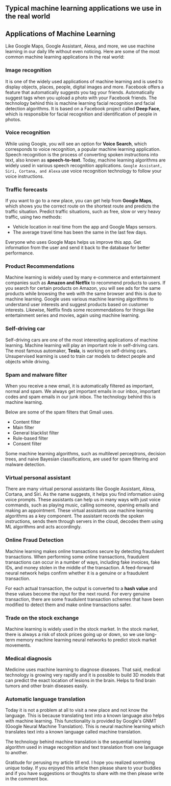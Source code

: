 ## Typical machine learning applications we use in the real world

## Applications of Machine Learning

Like Google Maps, Google Assistant, Alexa, and more, we use machine learning in our daily life without even noticing. Here are some of the most common machine learning applications in the real world:

### Image recognition

It is one of the widely used applications of machine learning and is used to display objects, places, people, digital images and more. Facebook offers a feature that automatically suggests you tag your friends. Automatically suggest tags when you upload a photo with your Facebook friends. The technology behind this is machine learning facial recognition and facial detection algorithms. It is based on a Facebook project called **Deep Face**, which is responsible for facial recognition and identification of people in photos. 

### Voice recognition

While using Google, you will see an option for **Voice Search**, which corresponds to voice recognition, a popular machine learning application. Speech recognition is the process of converting spoken instructions into text, also known as **speech-to-text**. Today, machine learning algorithms are widely used in various speech recognition applications. `Google Assistant, Siri, Cortana, and Alexa` use voice recognition technology to follow your voice instructions. 

### Traffic forecasts

If you want to go to a new place, you can get help from **Google Maps**, which shows you the correct route on the shortest route and predicts the traffic situation. Predict traffic situations, such as free, slow or very heavy traffic, using two methods: 

- Vehicle location in real time from the app and Google Maps sensors.
- The average travel time has been the same in the last few days.

Everyone who uses Google Maps helps us improve this app. Get information from the user and send it back to the database for better performance.

### Product Recommendations

Machine learning is widely used by many e-commerce and entertainment companies such as **Amazon and Netflix** to recommend products to users. If you search for certain products on Amazon, you will see ads for the same products while browsing the web with the same browser and this is due to machine learning. Google uses various machine learning algorithms to understand user interests and suggest products based on customer interests. Likewise, Netflix finds some recommendations for things like entertainment series and movies, again using machine learning. 

### Self-driving car

Self-driving cars are one of the most interesting applications of machine learning. Machine learning will play an important role in self-driving cars. The most famous automaker, **Tesla**, is working on self-driving cars. Unsupervised learning is used to train car models to detect people and objects while driving.

### Spam and malware filter

When you receive a new email, it is automatically filtered as important, normal and spam. We always get important emails in our inbox, important codes and spam emails in our junk inbox. The technology behind this is machine learning. 

Below are some of the spam filters that Gmail uses.

- Content filter
- Main filter
- General blacklist filter
- Rule-based filter
- Consent filter

Some machine learning algorithms, such as multilevel perceptrons, decision trees, and naive Bayesian classifications, are used for spam filtering and malware detection.

### Virtual personal assistant

There are many virtual personal assistants like Google Assistant, Alexa, Cortana, and Siri. As the name suggests, it helps you find information using voice prompts. These assistants can help us in many ways with just voice commands, such as playing music, calling someone, opening emails and making an appointment. These virtual assistants use machine learning algorithms as a key component. The assistant records the spoken instructions, sends them through servers in the cloud, decodes them using ML algorithms and acts accordingly.

### Online Fraud Detection

Machine learning makes online transactions secure by detecting fraudulent transactions. When performing some online transactions, fraudulent transactions can occur in a number of ways, including fake invoices, fake IDs, and money stolen in the middle of the transaction. A feed-forward neural network helps confirm whether it is a genuine or a fraudulent transaction. 

For each actual transaction, the output is converted to a **hash value** and these values ​​become the input for the next round. For every genuine transaction, there are some fraudulent transaction schemes that have been modified to detect them and make online transactions safer.

### Trade on the stock exchange

Machine learning is widely used in the stock market. In the stock market, there is always a risk of stock prices going up or down, so we use long-term memory machine learning neural networks to predict stock market movements. 

### Medical diagnosis

Medicine uses machine learning to diagnose diseases. That said, medical technology is growing very rapidly and it is possible to build 3D models that can predict the exact location of lesions in the brain. Helps to find brain tumors and other brain diseases easily. 

### Automatic language translation

Today it is not a problem at all to visit a new place and not know the language. This is because translating text into a known language also helps with machine learning. This functionality is provided by Google's GNMT (Google Neural Machine Translation). This is neural machine learning which translates text into a known language called machine translation.

The technology behind machine translation is the sequential learning algorithm used in image recognition and text translation from one language to another.


Gratitude for perusing my article till end. I hope you realized something unique today. If you enjoyed this article then please share to your buddies and if you have suggestions or thoughts to share with me then please write in the comment box.